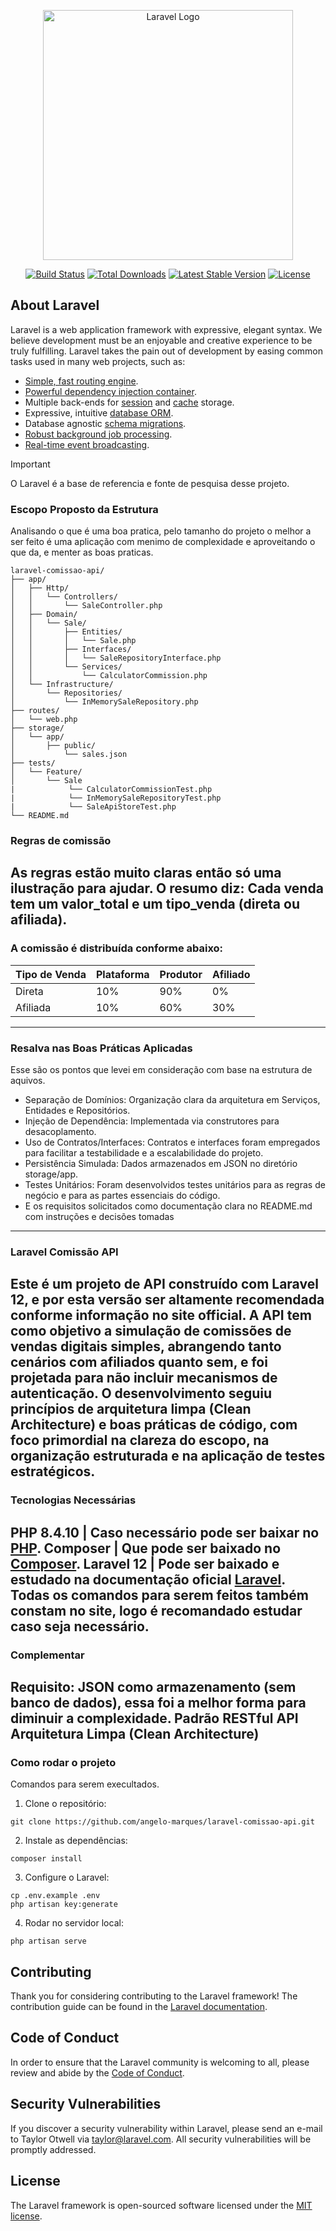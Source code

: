 <p align="center"><a href="https://laravel.com" target="_blank"><img src="https://raw.githubusercontent.com/laravel/art/master/logo-lockup/5%20SVG/2%20CMYK/1%20Full%20Color/laravel-logolockup-cmyk-red.svg" width="400" alt="Laravel Logo"></a></p>

<p align="center">
<a href="https://github.com/laravel/framework/actions"><img src="https://github.com/laravel/framework/workflows/tests/badge.svg" alt="Build Status"></a>
<a href="https://packagist.org/packages/laravel/framework"><img src="https://img.shields.io/packagist/dt/laravel/framework" alt="Total Downloads"></a>
<a href="https://packagist.org/packages/laravel/framework"><img src="https://img.shields.io/packagist/v/laravel/framework" alt="Latest Stable Version"></a>
<a href="https://packagist.org/packages/laravel/framework"><img src="https://img.shields.io/packagist/l/laravel/framework" alt="License"></a>
</p>

## About Laravel

Laravel is a web application framework with expressive, elegant syntax. We believe development must be an enjoyable and creative experience to be truly fulfilling. Laravel takes the pain out of development by easing common tasks used in many web projects, such as:

- [Simple, fast routing engine](https://laravel.com/docs/routing).
- [Powerful dependency injection container](https://laravel.com/docs/container).
- Multiple back-ends for [session](https://laravel.com/docs/session) and [cache](https://laravel.com/docs/cache) storage.
- Expressive, intuitive [database ORM](https://laravel.com/docs/eloquent).
- Database agnostic [schema migrations](https://laravel.com/docs/migrations).
- [Robust background job processing](https://laravel.com/docs/queues).
- [Real-time event broadcasting](https://laravel.com/docs/broadcasting).

> [!IMPORTANT]
> O Laravel é a base de referencia e fonte de pesquisa desse projeto.

### Escopo Proposto da Estrutura
Analisando o que é uma boa pratica, pelo tamanho do projeto o melhor a ser feito é uma aplicação com menimo de complexidade e aproveitando o que da, e menter as boas praticas.

```
laravel-comissao-api/ 
├── app/
│   ├── Http/
│   │   └── Controllers/
│   │       └── SaleController.php
│   ├── Domain/
│   │   └── Sale/
│   │       ├── Entities/
│   │       │   └── Sale.php
│   │       ├── Interfaces/
│   │       │   └── SaleRepositoryInterface.php
│   │       └── Services/
│   │           └── CalculatorCommission.php
│   └── Infrastructure/
│       └── Repositories/
│           └── InMemorySaleRepository.php
├── routes/
│   └── web.php
├── storage/
│   └── app/
│       ├── public/
│           └── sales.json
├── tests/
│   └── Feature/
│       └── Sale
|            └── CalculatorCommissionTest.php
|            └── InMemorySaleRepositoryTest.php
|            └── SaleApiStoreTest.php
└── README.md

```
### Regras de comissão

As regras estão muito claras então só uma ilustração para ajudar.
O resumo diz: Cada venda tem um valor_total e um tipo_venda (direta ou afiliada).
------------------------
### A comissão é distribuída conforme abaixo:
| Tipo de Venda | Plataforma | Produtor | Afiliado |
|---|---|---|---|
| Direta | 10% | 90% | 0% |
| Afiliada | 10% | 60% | 30% |
-------------------------
### Resalva nas Boas Práticas Aplicadas

Esse são os pontos que levei em consideração com base na estrutura de aquivos.
* Separação de Domínios: Organização clara da arquitetura em Serviços, Entidades e Repositórios.
* Injeção de Dependência: Implementada via construtores para desacoplamento.
* Uso de Contratos/Interfaces: Contratos e interfaces foram empregados para facilitar a testabilidade e a escalabilidade do projeto.
* Persistência Simulada: Dados armazenados em JSON no diretório storage/app.
* Testes Unitários: Foram desenvolvidos testes unitários para as regras de negócio e para as partes essenciais do código.
* E os requisitos solicitados como documentação clara no README.md com instruções e decisões tomadas
------------------------
### Laravel Comissão API

Este é um projeto de API construído com Laravel 12, e por esta versão ser altamente recomendada conforme informação no site official.
A API tem como objetivo a simulação de comissões de vendas digitais simples, abrangendo tanto cenários com afiliados quanto sem, e foi projetada para não incluir mecanismos de autenticação. 
O desenvolvimento seguiu princípios de arquitetura limpa (Clean Architecture) e boas práticas de código, com foco primordial na clareza do escopo, na organização estruturada e na aplicação de testes estratégicos.
------------------------
### Tecnologias Necessárias

PHP 8.4.10 | Caso necessário pode ser baixar no [PHP](https://www.php.net).
Composer   | Que pode ser baixado no [Composer](https://getcomposer.org).
Laravel 12 | Pode ser baixado e estudado na documentação oficial [Laravel](https://laravel.com/docs/12.x).
Todas os comandos para serem feitos também constam no site, logo é recomandado estudar caso seja necessário.
-------------------------
### Complementar

Requisito: JSON como armazenamento (sem banco de dados), essa foi a melhor forma para diminuir a complexidade.
Padrão RESTful API
Arquitetura Limpa (Clean Architecture)
-----------------------
### Como rodar o projeto

Comandos para serem execultados.
1. Clone o repositório:
```
git clone https://github.com/angelo-marques/laravel-comissao-api.git
```
2. Instale as dependências:
```
composer install
```
3. Configure o Laravel:
```
cp .env.example .env
php artisan key:generate
```
4. Rodar no servidor local:
````
php artisan serve
````







## Contributing

Thank you for considering contributing to the Laravel framework! The contribution guide can be found in the [Laravel documentation](https://laravel.com/docs/contributions).

## Code of Conduct

In order to ensure that the Laravel community is welcoming to all, please review and abide by the [Code of Conduct](https://laravel.com/docs/contributions#code-of-conduct).

## Security Vulnerabilities

If you discover a security vulnerability within Laravel, please send an e-mail to Taylor Otwell via [taylor@laravel.com](mailto:taylor@laravel.com). All security vulnerabilities will be promptly addressed.

## License

The Laravel framework is open-sourced software licensed under the [MIT license](https://opensource.org/licenses/MIT).
